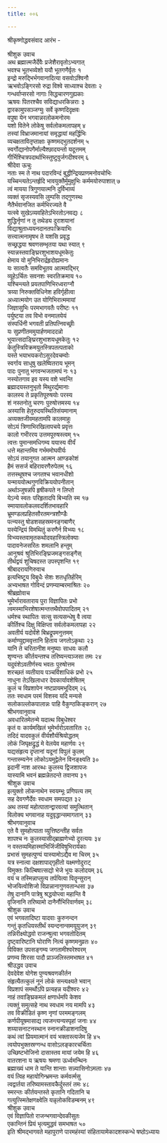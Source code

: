 ```yaml
---
title: ००६

---
```

श्रीकृष्णोद्धवसंवाद आरंभ -  
  
  
श्रीशुक उवाच  
अथ ब्रह्मात्मजैर्देवैः प्रजेशैरावृतोऽभ्यगात्  
भवश्च भूतभव्येशो ययौ भूतगणैर्वृतः १  
इन्द्रो मरुद्भिर्भगवानादित्या वसवोऽश्विनौ  
ऋभवोऽङ्गिरसो रुद्रा विश्वे साध्याश्च देवताः २  
गन्धर्वाप्सरसो नागाः सिद्धचारणगुह्यकाः  
ऋषयः पितरश्चैव सविद्याधरकिन्नराः ३  
द्वारकामुपसञ्जग्मुः सर्वे कृष्णदिदृक्षवः  
वपुषा येन भगवान्नरलोकमनोरमः  
यशो वितेने लोकेषु सर्वलोकमलापहम् ४  
तस्यां विभ्राजमानायां समृद्धायां महर्द्धिभिः  
व्यचक्षतावितृप्ताक्षाः कृष्णमद्भुतदर्शनम् ५  
स्वर्गोद्यानोपगैर्माल्यैश्छादयन्तो यदूत्तमम्  
गीर्भिश्चित्रपदार्थाभिस्तुष्टुवुर्जगदीश्वरम् ६  
श्रीदेवा ऊचुः  
नताः स्म ते नाथ पदारविन्दं बुद्धीन्द्रियप्राणमनोवचोभिः  
यच्चिन्त्यतेऽन्तर्हृदि भावयुक्तैर्मुमुक्षुभिः कर्ममयोरुपाशात् ७  
त्वं मायया त्रिगुणयात्मनि दुर्विभाव्यं  
व्यक्तं सृजस्यवसि लुम्पसि तद्गुणस्थः  
नैतैर्भवानजित कर्मभिरज्यते वै  
यत्स्वे सुखेऽव्यवहितेऽभिरतोऽनवद्यः ८  
शुद्धिर्नृणां न तु तथेड्य दुराशयानां  
विद्याश्रुताध्ययनदानतपःक्रियाभिः  
सत्त्वात्मनामृषभ ते यशसि प्रवृद्ध  
सच्छ्रद्धया श्रवणसम्भृतया यथा स्यात् ९  
स्यान्नस्तवाङ्घ्रिरशुभाशयधूमकेतुः  
क्षेमाय यो मुनिभिरार्द्रहृदोह्यमानः  
यः सात्वतैः समविभूतय आत्मवद्भिर्  
व्यूहेऽर्चितः सवनशः स्वरतिक्रमाय १०  
यश्चिन्त्यते प्रयतपाणिभिरध्वराग्नौ  
त्रय्या निरुक्तविधिनेश हविर्गृहीत्वा  
अध्यात्मयोग उत योगिभिरात्ममायां  
जिज्ञासुभिः परमभागवतैः परीष्टः ११  
पर्युष्टया तव विभो वनमालयेयं  
संस्पर्धिनी भगवती प्रतिपत्निवच्छ्रीः  
यः सुप्रणीतममुयार्हणमाददन्नो  
भूयात्सदाङ्घ्रिरशुभाशयधूमकेतुः १२  
केतुस्त्रिविक्रमयुतस्त्रिपतत्पताको  
यस्ते भयाभयकरोऽसुरदेवचम्वोः  
स्वर्गाय साधुषु खलेष्वितराय भूमन्  
पादः पुनातु भगवन्भजतामघं नः १३  
नस्योतगाव इव यस्य वशे भवन्ति  
ब्रह्मादयस्तनुभृतो मिथुरर्द्यमानाः  
कालस्य ते प्रकृतिपूरुषयोः परस्य  
शं नस्तनोतु चरणः पुरुषोत्तमस्य १४  
अस्यासि हेतुरुदयस्थितिसंयमानाम्  
अव्यक्तजीवमहतामपि कालमाहुः  
सोऽयं त्रिणाभिरखिलापचये प्रवृत्तः  
कालो गभीररय उत्तमपूरुषस्त्वम् १५  
त्वत्तः पुमान्समधिगम्य ययास्य वीर्यं  
धत्ते महान्तमिव गर्भममोघवीर्यः  
सोऽयं तयानुगत आत्मन आण्डकोशं  
हैमं ससर्ज बहिरावरणैरुपेतम् १६  
तत्तस्थूषश्च जगतश्च भवानधीशो  
यन्माययोत्थगुणविक्रिययोपनीतान्  
अर्थाञ्जुषन्नपि हृषीकपते न लिप्तो  
येऽन्ये स्वतः परिहृतादपि बिभ्यति स्म १७  
स्मायावलोकलवदर्शितभावहारि  
भ्रूमण्डलप्रहितसौरतमन्त्रशौण्डैः  
पत्न्यस्तु षोडशसहस्रमनङ्गबाणैर्  
यस्येन्द्रियं विमथितुं करणैर्न विभ्व्यः १८  
विभ्व्यस्तवामृतकथोदवहास्त्रिलोक्याः  
पादावनेजसरितः शमलानि हन्तुम्  
आनुश्रवं श्रुतिभिरङ्घ्रिजमङ्गसङ्गैस्  
तीर्थद्वयं शुचिषदस्त उपस्पृशन्ति १९  
श्रीबादरायणिरुवाच  
इत्यभिष्टूय विबुधैः सेशः शतधृतिर्हरिम्  
अभ्यभाषत गोविन्दं प्रणम्याम्बरमाश्रितः २०  
श्रीब्रह्मोवाच  
भूमेर्भारावताराय पुरा विज्ञापितः प्रभो  
त्वमस्माभिरशेषात्मन्तत्तथैवोपपादितम् २१  
धर्मश्च स्थापितः सत्सु सत्यसन्धेषु वै त्वया  
कीर्तिश्च दिक्षु विक्षिप्ता सर्वलोकमलापहा २२  
अवतीर्य यदोर्वंशे बिभ्रद्रूपमनुत्तमम्  
कर्माण्युद्दामवृत्तानि हिताय जगतोऽकृथाः २३  
यानि ते चरितानीश मनुष्याः साधवः कलौ  
शृण्वन्तः कीर्तयन्तश्च तरिष्यन्त्यञ्जसा तमः २४  
यदुवंशेऽवतीर्णस्य भवतः पुरुषोत्तम  
शरच्छतं व्यतीयाय पञ्चविंशाधिकं प्रभो २५  
नाधुना तेऽखिलाधार देवकार्यावशेषितम्  
कुलं च विप्रशापेन नष्टप्रायमभूदिदम् २६  
ततः स्वधाम परमं विशस्व यदि मन्यसे  
सलोकाल्लोकपालान्नः पाहि वैकुण्ठकिङ्करान् २७  
श्रीभगवानुवाच  
अवधारितमेतन्मे यदात्थ विबुधेश्वर  
कृतं वः कार्यमखिलं भूमेर्भारोऽवतारितः २८  
तदिदं यादवकुलं वीर्यशौर्यश्रियोद्धतम्  
लोकं जिघृक्षद्रुद्धं मे वेलयेव महार्णवः २९  
यद्यसंहृत्य दृप्तानां यदूनां विपुलं कुलम्  
गन्तास्म्यनेन लोकोऽयमुद्वेलेन विनङ्क्ष्यति ३०  
इदानीं नाश आरब्धः कुलस्य द्विजशापजः  
यास्यामि भवनं ब्रह्मन्नेतदन्ते तवानघ ३१  
श्रीशुक उवाच  
इत्युक्तो लोकनाथेन स्वयम्भूः प्रणिपत्य तम्  
सह देवगणैर्देवः स्वधाम समपद्यत ३२  
अथ तस्यां महोत्पातान्द्वारवत्यां समुत्थितान्  
विलोक्य भगवानाह यदुवृद्धान्समागतान् ३३  
श्रीभगवानुवाच  
एते वै सुमहोत्पाता व्युत्तिष्ठन्तीह सर्वतः  
शापश्च नः कुलस्यासीद्ब्राह्मणेभ्यो दुरत्ययः ३४  
न वस्तव्यमिहास्माभिर्जिजीविषुभिरार्यकाः  
प्रभासं सुमहत्पुण्यं यास्यामोऽद्यैव मा चिरम् ३५  
यत्र स्नात्वा दक्षशापाद्गृहीतो यक्ष्मणोदुराट्  
विमुक्तः किल्बिषात्सद्यो भेजे भूयः कलोदयम् ३६  
वयं च तस्मिन्नाप्लुत्य तर्पयित्वा पितॄन्सुरान्  
भोजयित्वोशिजो विप्रान्नानागुणवतान्धसा ३७  
तेषु दानानि पात्रेषु श्रद्धयोप्त्वा महान्ति वै  
वृजिनानि तरिष्यामो दानैर्नौभिरिवार्णवम् ३८  
श्रीशुक उवाच  
एवं भगवतादिष्टा यादवाः कुरुनन्दन  
गन्तुं कृतधियस्तीर्थं स्यन्दनान्समयूयुजन् ३९  
तन्निरीक्ष्योद्धवो राजन्श्रुत्वा भगवतोदितम्  
दृष्ट्वारिष्टानि घोराणि नित्यं कृष्णमनुव्रतः ४०  
विविक्त उपसङ्गम्य जगतामीश्वरेश्वरम्  
प्रणम्य शिरसा पादौ प्राञ्जलिस्तमभाषत ४१  
श्रीउद्धव उवाच  
देवदेवेश योगेश पुण्यश्रवणकीर्तन  
संहृत्यैतत्कुलं नूनं लोकं सन्त्यक्ष्यते भवान्  
विप्रशापं समर्थोऽपि प्रत्यहन्न यदीश्वरः ४२  
नाहं तवाङ्घ्रिकमलं क्षणार्धमपि केशव  
त्यक्तुं समुत्सहे नाथ स्वधाम नय मामपि ४३  
तव विक्रीडितं कृष्ण नृणां परममङ्गलम्  
कर्णपीयूषमासाद्य त्यजन्त्यन्यस्पृहां जनाः ४४  
शय्यासनाटनस्थान स्नानक्रीडाशनादिषु  
कथं त्वां प्रियमात्मानं वयं भक्तास्त्यजेम हि ४५  
त्वयोपभुक्तस्रग्गन्ध वासोऽलङ्कारचर्चिताः  
उच्छिष्टभोजिनो दासास्तव मायां जयेम हि ४६  
वातरशना य ऋषयः श्रमणा ऊर्ध्वमन्थिनः  
ब्रह्माख्यं धाम ते यान्ति शान्ताः सन्न्यासिनोऽमलाः ४७  
वयं त्विह महायोगिन्भ्रमन्तः कर्मवर्त्मसु  
त्वद्वार्तया तरिष्यामस्तावकैर्दुस्तरं तमः ४८  
स्मरन्तः कीर्तयन्तस्ते कृतानि गदितानि च  
गत्युत्स्मितेक्षणक्ष्वेलि यन्नृलोकविडम्बनम् ४९  
श्रीशुक उवाच  
एवं विज्ञापितो राजन्भगवान्देवकीसुतः  
एकान्तिनं प्रियं भृत्यमुद्धवं समभाषत ५०  
इति श्रीमद्भागवते महापुराणे पारमहंस्यां संहितायामेकादशस्कन्धे षष्ठोऽध्यायः
